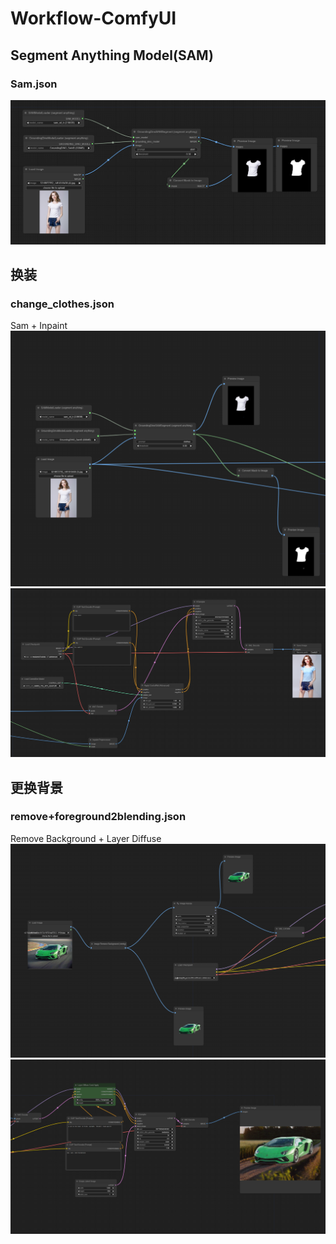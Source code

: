 # Workflow-ComfyUI

## Segment Anything Model(SAM)
### Sam.json
![示例图片](Img/img5.png)

## 换装
### change_clothes.json
Sam + Inpaint
![示例图片](Img/img1.png)
![示例图片](Img/img2.png)

## 更换背景
### remove+foreground2blending.json
Remove Background + Layer Diffuse
![示例图片](Img/img3.png)
![示例图片](Img/img4.png)
